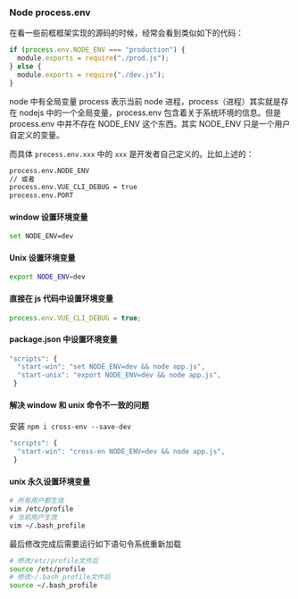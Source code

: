 ### Node process.env

在看一些前框框架实现的源码的时候，经常会看到类似如下的代码：

```js
if (process.env.NODE_ENV === "production") {
  module.exports = require("./prod.js");
} else {
  module.exports = require("./dev.js");
}
```

node 中有全局变量 process 表示当前 node 进程，process（进程）其实就是存在 nodejs 中的一个全局变量，process.env 包含着关于系统环境的信息。但是 process.env 中并不存在 NODE_ENV 这个东西。其实 NODE_ENV 只是一个用户自定义的变量。

而具体 `process.env.xxx` 中的 `xxx` 是开发者自己定义的。比如上述的：

```bash
process.env.NODE_ENV
// 或者
process.env.VUE_CLI_DEBUG = true
process.env.PORT
```

#### window 设置环境变量

```bash
set NODE_ENV=dev
```

#### Unix 设置环境变量

```bash
export NODE_ENV=dev
```

#### 直接在 js 代码中设置环境变量

```js
process.env.VUE_CLI_DEBUG = true;
```

#### package.json 中设置环境变量

```js
"scripts": {
  "start-win": "set NODE_ENV=dev && node app.js",
  "start-unix": "export NODE_ENV=dev && node app.js",
 }
```

#### 解决 window 和 unix 命令不一致的问题

安装 `npm i cross-env --save-dev`

```js
"scripts": {
  "start-win": "cross-en NODE_ENV=dev && node app.js",
 }
```

#### unix 永久设置环境变量

```bash
# 所有用户都生效
vim /etc/profile
# 当前用户生效
vim ~/.bash_profile
```

最后修改完成后需要运行如下语句令系统重新加载

```bash
# 修改/etc/profile文件后
source /etc/profile
# 修改~/.bash_profile文件后
source ~/.bash_profile
```
